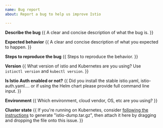 ```yaml
---
name: Bug report
about: Report a bug to help us improve Istio

---
```


**Describe the bug**
{{ A clear and concise description of what the bug is. }}

**Expected behavior**
{{ A clear and concise description of what you expected to happen. }}

**Steps to reproduce the bug**
{{ Steps to reproduce the behavior. }}

**Version**
{{ What version of istio and Kubernetes are you using? Use `istioctl version` and `kubectl version`. }}

**Is Istio Auth enabled or not?**
{{ Did you install the stable istio.yaml, istio-auth.yaml.... or if using the Helm chart please provide full command line input. }}

**Environment**
{{ Which environment, cloud vendor, OS, etc are you using? }}

**Cluster state**
{{ If you're running on Kubernetes, consider [following the
instructions](http://istio.io/help/bugs/#generating-a-cluster-state-archive)
to generate "istio-dump.tar.gz", then attach it here by dragging and dropping
the file onto this issue. }}
